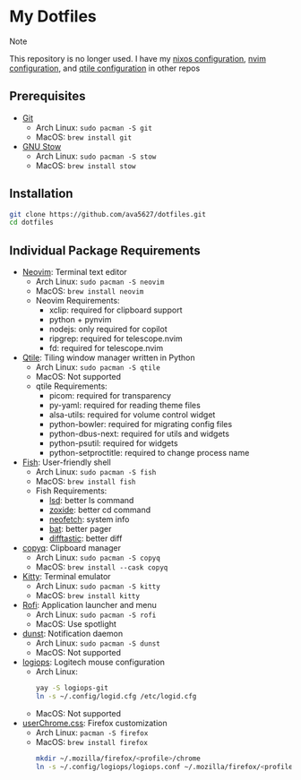 # My Dotfiles

> [!NOTE]
> This repository is no longer used. I have my [nixos configuration](https://github.com/ava5627/nixfiles), [nvim configuration](https://github.com/ava5627/nvim), and [qtile configuration](https://github.com/ava5627/qtile-config) in other repos

## Prerequisites

- [Git](https://git-scm.com/)
    - Arch Linux: `sudo pacman -S git`
    - MacOS: `brew install git`
- [GNU Stow](https://www.gnu.org/software/stow/)
    - Arch Linux: `sudo pacman -S stow`
    - MacOS: `brew install stow`

## Installation
```sh
git clone https://github.com/ava5627/dotfiles.git
cd dotfiles
```

## Individual Package Requirements
- [Neovim](https://neovim.io/): Terminal text editor
    - Arch Linux: `sudo pacman -S neovim`
    - MacOS: `brew install neovim`
    - Neovim Requirements:
        - xclip: required for clipboard support
        - python + pynvim
        - nodejs: only required for copilot
        - ripgrep: required for telescope.nvim
        - fd: required for telescope.nvim
- [Qtile](http://www.qtile.org/): Tiling window manager written in Python
    - Arch Linux: `sudo pacman -S qtile`
    - MacOS: Not supported
    - qtile Requirements:
        - picom: required for transparency
        - py-yaml: required for reading theme files
        - alsa-utils: required for volume control widget
        - python-bowler: required for migrating config files
        - python-dbus-next: required for utils and widgets
        - python-psutil: required for widgets
        - python-setproctitle: required to change process name
- [Fish](https://fishshell.com/): User-friendly shell
    - Arch Linux: `sudo pacman -S fish`
    - MacOS: `brew install fish`
    - Fish Requirements:
        - [lsd](github.com/lsd-rs/lsd): better ls command
        - [zoxide](github.com/ajeetdsouza/zoxide): better cd command
        - [neofetch](github.com/dylanaraps/neofetch): system info
        - [bat](github.com/sharkdp/bat): better pager
        - [difftastic](github.com/Wilfred/difftastic): better diff
- [copyq](https://hluk.github.io/CopyQ/): Clipboard manager
    - Arch Linux: `sudo pacman -S copyq`
    - MacOS: `brew install --cask copyq`
- [Kitty](https://sw.kovidgoyal.net/kitty/): Terminal emulator
    - Arch Linux: `sudo pacman -S kitty`
    - MacOS: `brew install kitty`
- [Rofi](https://github.com/davatorium/rofi): Application launcher and menu
    - Arch Linux: `sudo pacman -S rofi`
    - MacOS: Use spotlight
- [dunst](https://dunst-project.org/): Notification daemon
    - Arch Linux: `sudo pacman -S dunst`
    - MacOS: Not supported
- [logiops](https://github.com/PixlOne/logiops): Logitech mouse configuration
    - Arch Linux:
        ```sh
        yay -S logiops-git
        ln -s ~/.config/logid.cfg /etc/logid.cfg
        ```
    - MacOS: Not supported
- [userChrome.css](http://kb.mozillazine.org/index.php?title=UserChrome.css): Firefox customization
    - Arch Linux: `pacman -S firefox`
    - MacOS: `brew install firefox`
        ```sh
        mkdir ~/.mozilla/firefox/<profile>/chrome
        ln -s ~/.config/logiops/logiops.conf ~/.mozilla/firefox/<profile>/chrome/logiops.conf
        ```
